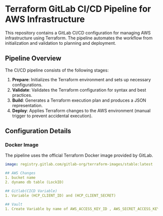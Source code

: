 # Terraform GitLab CI/CD Pipeline for AWS Infrastructure

This repository contains a GitLab CI/CD configuration for managing AWS infrastructure using Terraform. The pipeline automates the workflow from initialization and validation to planning and deployment.

## Pipeline Overview

The CI/CD pipeline consists of the following stages:

1. **Prepare**: Initializes the Terraform environment and sets up necessary configurations.
2. **Validate**: Validates the Terraform configuration for syntax and best practices.
3. **Build**: Generates a Terraform execution plan and produces a JSON representation.
4. **Deploy**: Applies Terraform changes to the AWS environment (manual trigger to prevent accidental execution).

## Configuration Details

### Docker Image

The pipeline uses the official Terraform Docker image provided by GitLab.

```yaml
image: registry.gitlab.com/gitlab-org/terraform-images/stable:latest

## AWS Changes
1. bucket name
2. dynamo db table (LockID)

## Gitlab(CICD Variable)
1. Variable (HCP_CLIENT_ID) and (HCP_CLIENT_SECRET)

## Vault
1. Create Variable by name of AWS_ACCESS_KEY_ID , AWS_SECRET_ACCESS_KEY
